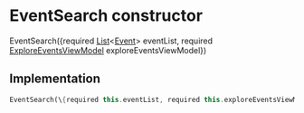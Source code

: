


# EventSearch constructor







EventSearch(\{required [List](https:api.flutter.dev/flutter/dart-core/List-class.html)&lt;[Event](../../models_events_event_model/Event-class.md)\> eventList, required [ExploreEventsViewModel](../../view_model_after_auth_view_models_event_view_models_explore_events_view_model/ExploreEventsViewModel-class.md) exploreEventsViewModel\})





## Implementation

```dart
EventSearch(\{required this.eventList, required this.exploreEventsViewModel\});
```







